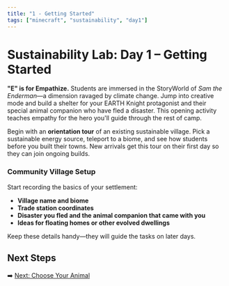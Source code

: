 ```yaml
---
title: "1 - Getting Started"
tags: ["minecraft", "sustainability", "day1"]
---
```

# Sustainability Lab: Day 1 – Getting Started

**"E" is for Empathize.** Students are immersed in the StoryWorld of *Sam the Enderman*—a dimension ravaged by climate change. Jump into creative mode and build a shelter for your EARTH Knight protagonist and their special animal companion who have fled a disaster. This opening activity teaches empathy for the hero you'll guide through the rest of camp.

Begin with an **orientation tour** of an existing sustainable village. Pick a sustainable energy source, teleport to a biome, and see how students before you built their towns. New arrivals get this tour on their first day so they can join ongoing builds.

### Community Village Setup

Start recording the basics of your settlement:

- **Village name and biome**
- **Trade station coordinates**
- **Disaster you fled and the animal companion that came with you**
- **Ideas for floating homes or other evolved dwellings**

Keep these details handy—they will guide the tasks on later days.

## Next Steps

➡️ [Next: Choose Your Animal](/sustainability_lab/Day-1/01_choose_animal)
